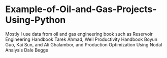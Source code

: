 # Example-of-Oil-and-Gas-Projects-Using-Python
Mostly I use data from oil and gas engineering book such as Reservoir Engineering Handbook Tarek Ahmad, Well Productivity Handbook Boyun Guo, Kai Sun, and Ali Ghalambor, and Production Optimization Using Nodal Analysis Dale Beggs
